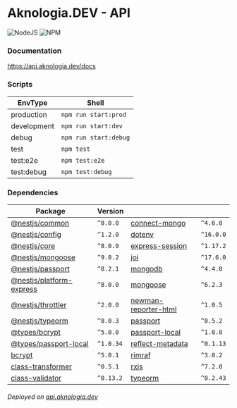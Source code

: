 # Aknologia.DEV - API

<!-- BADGE START -->
![NodeJS](https://img.shields.io/badge/node-%5E16.8.0-brightgreen) ![NPM](https://img.shields.io/badge/npm-%5E8.4.1-blue)
<!-- BADGE END -->

### Documentation
https://api.aknologia.dev/docs

### Scripts

| EnvType     | Shell                 |
| ----------- | --------------------- |
| production  | `npm run start:prod`  |
| development | `npm run start:dev`   |
| debug       | `npm run start:debug` |
| test        | `npm test`            |
| test:e2e    | `npm test:e2e`        |
| test:debug  | `npm test:debug`      |

### Dependencies

<!-- START -->
| Package | Version | | |
| ------- | ------- | ------- | ------- |
| [@nestjs/common](https://www.npmjs.com/package/@nestjs/common) | `^8.0.0` | [connect-mongo](https://www.npmjs.com/package/connect-mongo) | `^4.6.0` |
| [@nestjs/config](https://www.npmjs.com/package/@nestjs/config) | `^1.2.0` | [dotenv](https://www.npmjs.com/package/dotenv) | `^16.0.0` |
| [@nestjs/core](https://www.npmjs.com/package/@nestjs/core) | `^8.0.0` | [express-session](https://www.npmjs.com/package/express-session) | `^1.17.2` |
| [@nestjs/mongoose](https://www.npmjs.com/package/@nestjs/mongoose) | `^9.0.2` | [joi](https://www.npmjs.com/package/joi) | `^17.6.0` |
| [@nestjs/passport](https://www.npmjs.com/package/@nestjs/passport) | `^8.2.1` | [mongodb](https://www.npmjs.com/package/mongodb) | `^4.4.0` |
| [@nestjs/platform-express](https://www.npmjs.com/package/@nestjs/platform-express) | `^8.0.0` | [mongoose](https://www.npmjs.com/package/mongoose) | `^6.2.3` |
| [@nestjs/throttler](https://www.npmjs.com/package/@nestjs/throttler) | `^2.0.0` | [newman-reporter-html](https://www.npmjs.com/package/newman-reporter-html) | `^1.0.5` |
| [@nestjs/typeorm](https://www.npmjs.com/package/@nestjs/typeorm) | `^8.0.3` | [passport](https://www.npmjs.com/package/passport) | `^0.5.2` |
| [@types/bcrypt](https://www.npmjs.com/package/@types/bcrypt) | `^5.0.0` | [passport-local](https://www.npmjs.com/package/passport-local) | `^1.0.0` |
| [@types/passport-local](https://www.npmjs.com/package/@types/passport-local) | `^1.0.34` | [reflect-metadata](https://www.npmjs.com/package/reflect-metadata) | `^0.1.13` |
| [bcrypt](https://www.npmjs.com/package/bcrypt) | `^5.0.1` | [rimraf](https://www.npmjs.com/package/rimraf) | `^3.0.2` |
| [class-transformer](https://www.npmjs.com/package/class-transformer) | `^0.5.1` | [rxjs](https://www.npmjs.com/package/rxjs) | `^7.2.0` |
| [class-validator](https://www.npmjs.com/package/class-validator) | `^0.13.2` | [typeorm](https://www.npmjs.com/package/typeorm) | `^0.2.43` |
<!-- END -->

###### Deployed on [api.aknologia.dev](https://api.aknologia.dev)
